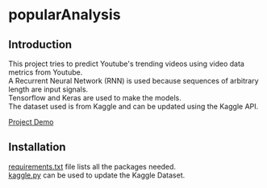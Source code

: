 # popularAnalysis

## Introduction

This project tries to predict Youtube's trending videos using video data metrics from Youtube.  
A Recurrent Neural Network (RNN) is used because sequences of arbitrary length are input signals.  
Tensorflow and Keras are used to make the models.  
The dataset used is from Kaggle and can be updated using the Kaggle API.  

[Project Demo](https://popular-analysis.herokuapp.com/)

## Installation

[requirements.txt](https://github.com/dannyschoi/popularAnalysis/blob/master/requirements.txt) file lists all the packages needed.  
[kaggle.py](https://github.com/dannyschoi/popularAnalysis/blob/master/kaggle.py) can be used to update the Kaggle Dataset.
